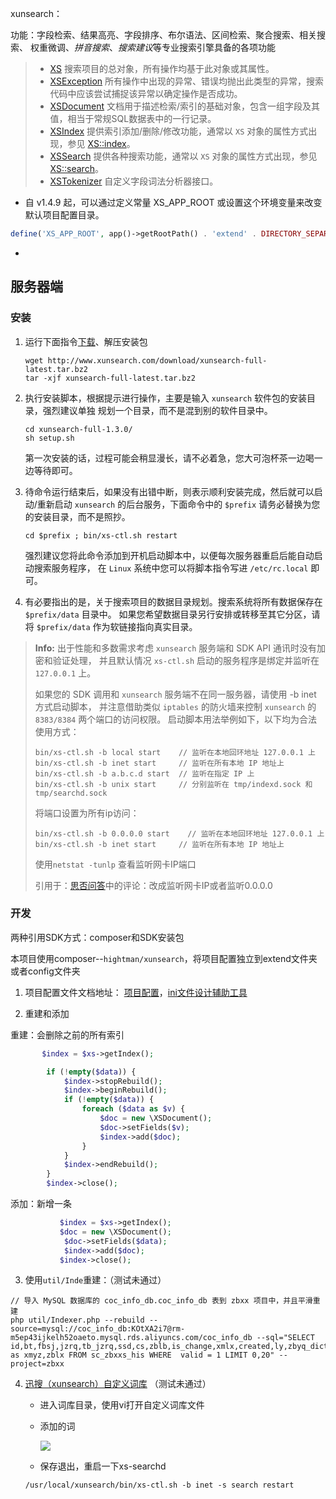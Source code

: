 xunsearch：

功能：字段检索、结果高亮、字段排序、布尔语法、区间检索、聚合搜索、相关搜索、 权重微调、*拼音搜索*、*搜索建议*等专业搜索引擎具备的各项功能



> - [XS](http://www.xunsearch.com/doc/php/api/XS) 搜索项目的总对象，所有操作均基于此对象或其属性。
> - [XSException](http://www.xunsearch.com/doc/php/api/XSException) 所有操作中出现的异常、错误均抛出此类型的异常，搜索代码中应该尝试捕捉该异常以确定操作是否成功。
> - [XSDocument](http://www.xunsearch.com/doc/php/api/XSDocument) 文档用于描述检索/索引的基础对象，包含一组字段及其值，相当于常规SQL数据表中的一行记录。
> - [XSIndex](http://www.xunsearch.com/doc/php/api/XSIndex) 提供索引添加/删除/修改功能，通常以 `XS` 对象的属性方式出现，参见 [XS::index](http://www.xunsearch.com/doc/php/api/XS#index)。
> - [XSSearch](http://www.xunsearch.com/doc/php/api/XSSearch) 提供各种搜索功能，通常以 `XS` 对象的属性方式出现，参见 [XS::search](http://www.xunsearch.com/doc/php/api/XS#search)。
> - [XSTokenizer](http://www.xunsearch.com/doc/php/api/XSTokenizer) 自定义字段词法分析器接口。

-  自 v1.4.9 起，可以通过定义常量 XS_APP_ROOT 或设置这个环境变量来改变默认项目配置目录。

  ```php
  define('XS_APP_ROOT', app()->getRootPath() . 'extend' . DIRECTORY_SEPARATOR . 'xs');
  ```

  

- 

## 服务器端

### 安装
1. 运行下面指令[下载](http://www.xunsearch.com/download/xunsearch-full-latest.tar.gz)、解压安装包

   ```
   wget http://www.xunsearch.com/download/xunsearch-full-latest.tar.bz2
   tar -xjf xunsearch-full-latest.tar.bz2
   ```

2. 执行安装脚本，根据提示进行操作，主要是输入 `xunsearch` 软件包的安装目录，强烈建议单独 规划一个目录，而不是混到别的软件目录中。

   ```
   cd xunsearch-full-1.3.0/
   sh setup.sh
   ```

   第一次安装的话，过程可能会稍显漫长，请不必着急，您大可泡杯茶一边喝一边等待即可。

3. 待命令运行结束后，如果没有出错中断，则表示顺利安装完成，然后就可以启动/重新启动 `xunsearch` 的后台服务，下面命令中的 `$prefix` 请务必替换为您的安装目录，而不是照抄。

   ```
   cd $prefix ; bin/xs-ctl.sh restart
   ```

   强烈建议您将此命令添加到开机启动脚本中，以便每次服务器重启后能自动启动搜索服务程序， 在 `Linux` 系统中您可以将脚本指令写进 `/etc/rc.local` 即可。

4. 有必要指出的是，关于搜索项目的数据目录规划。搜索系统将所有数据保存在 `$prefix/data` 目录中。 如果您希望数据目录另行安排或转移至其它分区，请将 `$prefix/data` 作为软链接指向真实目录。

> **Info:** 出于性能和多数需求考虑 `xunsearch` 服务端和 SDK API 通讯时没有加密和验证处理， 并且默认情况 `xs-ctl.sh` 启动的服务程序是绑定并监听在 `127.0.0.1` 上。
>
> 如果您的 SDK 调用和 `xunsearch` 服务端不在同一服务器，请使用 -b inet 方式启动脚本， 并注意借助类似 `iptables` 的防火墙来控制 `xunsearch` 的 `8383/8384` 两个端口的访问权限。 启动脚本用法举例如下，以下均为合法使用方式：
>
> ```
> bin/xs-ctl.sh -b local start    // 监听在本地回环地址 127.0.0.1 上
> bin/xs-ctl.sh -b inet start     // 监听在所有本地 IP 地址上
> bin/xs-ctl.sh -b a.b.c.d start  // 监听在指定 IP 上
> bin/xs-ctl.sh -b unix start     // 分别监听在 tmp/indexd.sock 和 tmp/searchd.sock
> ```
> 将端口设置为所有ip访问：
>
> ```she
> bin/xs-ctl.sh -b 0.0.0.0 start    // 监听在本地回环地址 127.0.0.1 上
> bin/xs-ctl.sh -b inet start     // 监听在所有本地 IP 地址上
> ```
>
> 使用` netstat -tunlp ` 查看监听网卡IP端口
>
> 引用于：[思否问答](https://segmentfault.com/q/1010000003956096?utm_source=tag-newest)中的评论：改成监听网卡IP或者监听0.0.0.0

### 开发

两种引用SDK方式：composer和SDK安装包

本项目使用composer--`hightman/xunsearch`，将项目配置独立到extend文件夹或者config文件夹

1. 项目配置文件文档地址： [项目配置](http://www.xunsearch.com/doc/php/guide/ini.guide)，[ini文件设计辅助工具](http://www.xunsearch.com/tools/iniconfig)



2. 重建和添加

重建：会删除之前的所有索引

```php
	   $index = $xs->getIndex();

        if (!empty($data)) {
            $index->stopRebuild();
            $index->beginRebuild();
            if (!empty($data)) {
                foreach ($data as $v) {
                    $doc = new \XSDocument();
                    $doc->setFields($v);
                    $index->add($doc);
                }
            }
            $index->endRebuild();
        }
        $index->close();
```

添加：新增一条

```php
		   $index = $xs->getIndex();
		   $doc = new \XSDocument();
            $doc->setFields($data);
            $index->add($doc);
		   $index->close();
```



3. 使用`util/Inde`重建：（测试未通过）

```shell
// 导入 MySQL 数据库的 coc_info_db.coc_info_db 表到 zbxx 项目中，并且平滑重建
php util/Indexer.php --rebuild --source=mysql://coc_info_db:KOtXA2i7@rm-m5ep43ijkelh52oaeto.mysql.rds.aliyuncs.com/coc_info_db --sql="SELECT id,bt,fbsj,jzrq,tb_jzrq,ssd,cs,zblb,is_change,xmlx,created,ly,zbyq_dict,bxry as xmyz,zblx FROM sc_zbxxs_his WHERE  valid = 1 LIMIT 0,20" --project=zbxx
```



4. [迅搜（xunsearch）自定义词库](https://imshusheng.com/linux/144.html) （测试未通过）

   - 进入词库目录，使用vi打开自定义词库文件

   - 添加的词

     ![](<https://imshusheng.com/ueditor/php/upload/image/20150707/1436276103931247.png>)

   -  保存退出，重启一下xs-searchd 

     ```shell
     /usr/local/xunsearch/bin/xs-ctl.sh -b inet -s search restart
     ```

     

   



